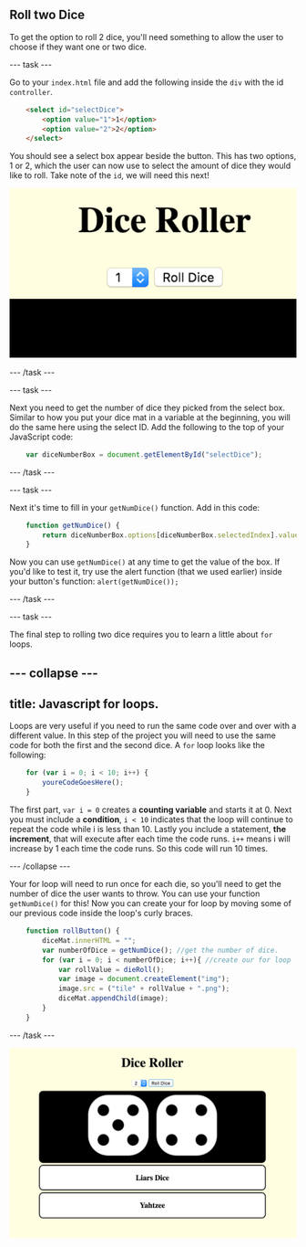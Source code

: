 ## Roll two Dice

To get the option to roll 2 dice, you'll need something to allow the user to choose if they want one or two dice. 

--- task ---

Go to your `index.html` file and add the following inside the `div` with the id `controller`.

```html
    <select id="selectDice">
        <option value="1">1</option>
        <option value="2">2</option>
    </select>
```

You should see a select box appear beside the button. This has two options, 1 or 2, which the user can now use to select the amount of dice they would like to roll. Take note of the `id`, we will need this next!

![Image of the select box next to the button](images/selectBox.png)

--- /task ---

--- task ---

Next you need to get the number of dice they picked from the select box. Similar to how you put your dice mat in a variable at the beginning, you will do the same here using the select ID. Add the following to the top of your JavaScript code:

```javascript
    var diceNumberBox = document.getElementById("selectDice");
```

--- /task ---

--- task ---

Next it's time to fill in your `getNumDice()` function. Add in this code:

```javascript
    function getNumDice() {
        return diceNumberBox.options[diceNumberBox.selectedIndex].value;
    }
```

Now you can use `getNumDice()` at any time to get the value of the box. If you'd like to test it, try use the alert function (that we used earlier) inside your button's function: `alert(getNumDice());`

--- /task ---

--- task ---

The final step to rolling two dice requires you to learn a little about `for` loops.

--- collapse ---
---
title: Javascript for loops.
---

Loops are very useful if you need to run the same code over and over with a different value. In this step of the project you will need to use the same code for both the first and the second dice. A `for` loop looks like the following:

```javascript
    for (var i = 0; i < 10; i++) {
        youreCodeGoesHere();
    }
```

The first part, `var i = 0` creates a **counting variable** and starts it at 0. Next you must include a **condition**, `i < 10`  indicates that the loop will continue to repeat the code while i is less than 10. Lastly you include a statement, **the increment**, that will execute after each time the code runs. `i++` means i will increase by 1 each time the code runs. So this code will run 10 times.

--- /collapse ---

Your for loop will need to run once for each die, so you'll need to get the number of dice the user wants to throw. You can use your function `getNumDice()` for this! Now you can create your for loop by moving some of our previous code inside the loop's curly braces.

```javascript
    function rollButton() {
        diceMat.innerHTML = "";
        var numberOfDice = getNumDice(); //get the number of dice.
        for (var i = 0; i < numberOfDice; i++){ //create our for loop
            var rollValue = dieRoll();
            var image = document.createElement("img");
            image.src = ("tile" + rollValue + ".png");
            diceMat.appendChild(image);
        }
    }
```

--- /task ---

![Image of the project at the end of this step](images/step4Image.png)